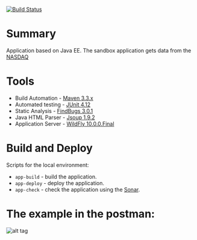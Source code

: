 [![Build Status](https://travis-ci.org/OKaluzny/jax-rs-parser-nasdaq.svg?branch=master)](https://travis-ci.org/OKaluzny/jax-rs-parser-nasdaq)

# Summary

Application based on Java EE.
The sandbox application gets data from the [NASDAQ](http://www.nasdaq.com/symbol/ibm/real-time)

# Tools

* Build Automation - [Maven 3.3.x](https://maven.apache.org/)
* Automated testing - [JUnit 4.12](http://junit.org/junit4/)
* Static Analysis - [FindBugs 3.0.1](http://findbugs.sourceforge.net/)
* Java HTML Parser - [Jsoup 1.9.2](https://jsoup.org/)
* Application Server - [WildFly 10.0.0.Final](http://wildfly.org/)

# Build and Deploy

Scripts for the local environment:

* `app-build` - build the application.
* `app-deploy` - deploy the application.
* `app-check` - check the application using the [Sonar](http://www.sonarqube.org/).

# The example in the postman:

![alt tag](http://i.piccy.info/i9/9866ed6bad4aa3e52730bd1e96a76cdd/1471273217/54445/1060816/jax_rs_nasdaq.jpg)
